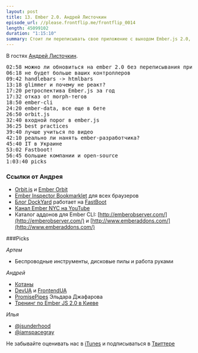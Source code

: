 ```yaml
---
layout: post
title: 13. Ember 2.0. Андрей Листочкин
episode_url: //please.frontflip.me/frontflip_0014
length: 45099102
duration: "1:15:10"
summary: Стоит ли переписывать свое приложение с выходом Ember.js 2.0, куда денутся контроллеры и как найти ember-разработчиков.
---
```


В гостях [Андрей Листочкин](https://twitter.com/listochkin).

<pre>
02:58 можно ли обновиться на ember 2.0 без переписывания приложения?
06:18 не будет больше ваших контроллеров
09:42 handlebars -> htmlbars
13:18 glimmer и почему не реакт?
17:20 ретроспектива Ember.js за год
17:32 отказ от morph-тегов
18:50 ember-cli
24:20 ember-data, все еще в бете
26:50 orbit.js
32:40 входной порог в ember.js
36:25 best practices
39:40 лучше учиться по видео
42:10 реально ли нанять ember-разработчика?
45:40 IT в Украине
53:02 Fastboot!
56:45 большие компании и open-source
1:03:40 picks
</pre>

### Ссылки от Андрея

 * [Orbit.js](https://github.com/orbitjs/orbit.js) и [Ember Orbit](https://github.com/orbitjs/ember-orbit)
 * [Ember Inspector Bookmarklet](https://github.com/emberjs/ember-inspector#bookmarklet-all-browsers) для всех браузеров
 * [Блог DockYard](https://dockyard.com/blog) работает на [FastBoot](https://github.com/tildeio/ember-cli-fastboot)
 * [Канал Ember NYC на YouTube](https://www.youtube.com/user/EmberNYC/videos)
 * Каталог аддонов для Ember CLI: [http://emberobserver.com/](http://emberobserver.com/) и [http://www.emberaddons.com/](http://www.emberaddons.com/)

###Picks

*Артем*

- Беспроводные инструменты, дисковые пилы и работа руками

*Андрей*

- [Котаны](http://kottans.org/)
- [DevUA](https://github.com/dev-ua) и [FrontendUA](http://frontendua.im)
- [PromisePipes](https://github.com/edjafarov/PromisePipe) Эльдара Джафарова
- [Тренинг по Ember JS 2.0 в Киеве](http://frameworksdays.com/event/mk-listochkin-emberjs )

*Илья*

- [@jsunderhood](https://twitter.com/jsunderhood)
- [@iamspacegray](https://twitter.com/iamspacegray)

Не забывайте оценивать нас в [iTunes](https://itunes.apple.com/ru/podcast/frontflip/id884716456) и подписываться в [Твиттере](https://twitter.com/frontflip_js)

